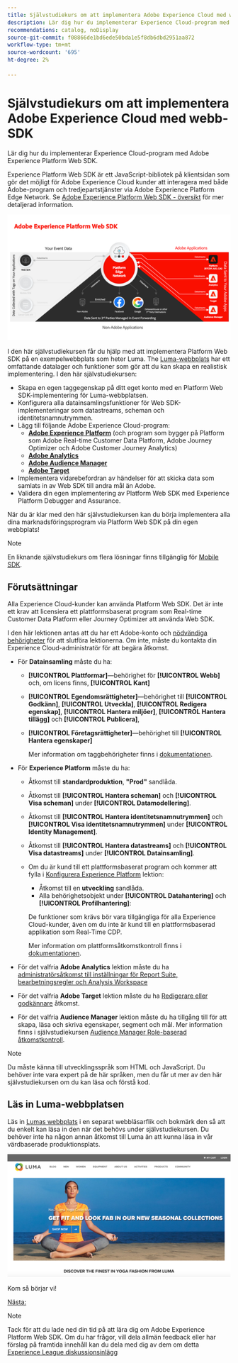```yaml
---
title: Självstudiekurs om att implementera Adobe Experience Cloud med webb-SDK
description: Lär dig hur du implementerar Experience Cloud-program med Adobe Experience Platform Web SDK.
recommendations: catalog, noDisplay
source-git-commit: f08866de1bd6ede50bda1e5f8db6dbd2951aa872
workflow-type: tm+mt
source-wordcount: '695'
ht-degree: 2%

---
```


# Självstudiekurs om att implementera Adobe Experience Cloud med webb-SDK

Lär dig hur du implementerar Experience Cloud-program med Adobe Experience Platform Web SDK.

Experience Platform Web SDK är ett JavaScript-bibliotek på klientsidan som gör det möjligt för Adobe Experience Cloud kunder att interagera med både Adobe-program och tredjepartstjänster via Adobe Experience Platform Edge Network. Se [Adobe Experience Platform Web SDK - översikt](https://experienceleague.adobe.com/docs/experience-platform/edge/home.html) för mer detaljerad information.

![Experience Platform Web SDK-arkitektur](assets/dc-websdk.png)

I den här självstudiekursen får du hjälp med att implementera Platform Web SDK på en exempelwebbplats som heter Luma. The [Luma-webbplats](https://luma.enablementadobe.com/content/luma/us/en.html) har ett omfattande datalager och funktioner som gör att du kan skapa en realistisk implementering. I den här självstudiekursen:

* Skapa en egen taggegenskap på ditt eget konto med en Platform Web SDK-implementering för Luma-webbplatsen.
* Konfigurera alla datainsamlingsfunktioner för Web SDK-implementeringar som datastreams, scheman och identitetsnamnutrymmen.
* Lägg till följande Adobe Experience Cloud-program:
   * **[Adobe Experience Platform](setup-experience-platform.md)** (och program som bygger på Platform som Adobe Real-time Customer Data Platform, Adobe Journey Optimizer och Adobe Customer Journey Analytics)
   * **[Adobe Analytics](setup-analytics.md)**
   * **[Adobe Audience Manager](setup-audience-manager.md)**
   * **[Adobe Target](setup-target.md)**
* Implementera vidarebefordran av händelser för att skicka data som samlats in av Web SDK till andra mål än Adobe.
* Validera din egen implementering av Platform Web SDK med Experience Platform Debugger and Assurance.

När du är klar med den här självstudiekursen kan du börja implementera alla dina marknadsföringsprogram via Platform Web SDK på din egen webbplats!


>[!NOTE]
>
>En liknande självstudiekurs om flera lösningar finns tillgänglig för [Mobile SDK](../tutorial-mobile-sdk/overview.md).

## Förutsättningar

Alla Experience Cloud-kunder kan använda Platform Web SDK. Det är inte ett krav att licensiera ett plattformsbaserat program som Real-time Customer Data Platform eller Journey Optimizer att använda Web SDK.

I den här lektionen antas att du har ett Adobe-konto och [nödvändiga behörigheter](configure-permissions.md) för att slutföra lektionerna. Om inte, måste du kontakta din Experience Cloud-administratör för att begära åtkomst.

* För **Datainsamling** måste du ha:
   * **[!UICONTROL Plattformar]**—behörighet för **[!UICONTROL Webb]** och, om licens finns, **[!UICONTROL Kant]**
   * **[!UICONTROL Egendomsrättigheter]**—behörighet till **[!UICONTROL Godkänn]**, **[!UICONTROL Utveckla]**, **[!UICONTROL Redigera egenskap]**, **[!UICONTROL Hantera miljöer]**, **[!UICONTROL Hantera tillägg]** och **[!UICONTROL Publicera]**,
   * **[!UICONTROL Företagsrättigheter]**—behörighet till **[!UICONTROL Hantera egenskaper]**

     Mer information om taggbehörigheter finns i [dokumentationen](https://experienceleague.adobe.com/docs/experience-platform/tags/admin/user-permissions.html).

* För **Experience Platform** måste du ha:

   * Åtkomst till **standardproduktion**, **&quot;Prod&quot;** sandlåda.
   * Åtkomst till **[!UICONTROL Hantera scheman]** och **[!UICONTROL Visa scheman]** under **[!UICONTROL Datamodellering]**.
   * Åtkomst till **[!UICONTROL Hantera identitetsnamnutrymmen]** och **[!UICONTROL Visa identitetsnamnutrymmen]** under **[!UICONTROL Identity Management]**.
   * Åtkomst till **[!UICONTROL Hantera datastreams]** och **[!UICONTROL Visa datastreams]** under **[!UICONTROL Datainsamling]**.
   * Om du är kund till ett plattformsbaserat program och kommer att fylla i [Konfigurera Experience Platform](setup-experience-platform.md) lektion:
      * Åtkomst till en **utveckling** sandlåda.
      * Alla behörighetsobjekt under **[!UICONTROL Datahantering]** och **[!UICONTROL Profilhantering]**:

     De funktioner som krävs bör vara tillgängliga för alla Experience Cloud-kunder, även om du inte är kund till en plattformsbaserad applikation som Real-Time CDP.

     Mer information om plattformsåtkomstkontroll finns i [dokumentationen](https://experienceleague.adobe.com/docs/experience-platform/access-control/home.html).

* För det valfria **Adobe Analytics** lektion måste du ha [administratörsåtkomst till inställningar för Report Suite, bearbetningsregler och Analysis Workspace](https://experienceleague.adobe.com/docs/analytics/admin/admin-console/home.html)

* För det valfria **Adobe Target** lektion måste du ha [Redigerare eller godkännare](https://experienceleague.adobe.com/docs/target/using/administer/manage-users/enterprise/properties-overview.html#section_8C425E43E5DD4111BBFC734A2B7ABC80) åtkomst.

* För det valfria **Audience Manager** lektion måste du ha tillgång till för att skapa, läsa och skriva egenskaper, segment och mål. Mer information finns i självstudiekursen [Audience Manager Role-baserad åtkomstkontroll](https://experienceleague.adobe.com/docs/audience-manager-learn/tutorials/setup-and-admin/user-management/setting-permissions-with-role-based-access-control.html?lang=en).


>[!NOTE]
>
>Du måste känna till utvecklingsspråk som HTML och JavaScript. Du behöver inte vara expert på de här språken, men du får ut mer av den här självstudiekursen om du kan läsa och förstå kod.

## Läs in Luma-webbplatsen

Läs in [Lumas webbplats](https://luma.enablementadobe.com/content/luma/us/en.html) i en separat webbläsarflik och bokmärk den så att du enkelt kan läsa in den när det behövs under självstudiekursen. Du behöver inte ha någon annan åtkomst till Luma än att kunna läsa in vår värdbaserade produktionsplats.

[![Lumas webbplats](assets/old-overview-luma.png)](https://luma.enablementadobe.com/content/luma/us/en.html)

Kom så börjar vi!

[Nästa: ](configure-schemas.md)

>[!NOTE]
>
>Tack för att du lade ned din tid på att lära dig om Adobe Experience Platform Web SDK. Om du har frågor, vill dela allmän feedback eller har förslag på framtida innehåll kan du dela med dig av dem om detta [Experience League diskussionsinlägg](https://experienceleaguecommunities.adobe.com/t5/adobe-experience-platform-launch/tutorial-discussion-implement-adobe-experience-cloud-with-web/td-p/444996)
